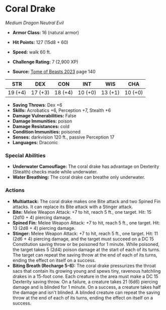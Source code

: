 # Coral Drake

*Medium* *Dragon* *Neutral Evil*

- **Armor Class:** 16 (natural armor)
- **Hit Points:** 127 (15d8 + 60)
- **Speed:** walk 60 ft.

- **Challenge Rating:** 7 (2,900 XP)
- **Source:** [Tome of Beasts 2023](https://koboldpress.com/kpstore/product/tome-of-beasts-1-2023-edition/) page 140

| STR | DEX | CON | INT | WIS | CHA |
| --- | --- | --- | --- | --- | --- |
| 19 (+4) | 17 (+3) | 18 (+4) | 10 (+0) | 13 (+1) | 10 (+0) |

- **Saving Throws**: Dex +6
- **Skills:** Acrobatics +6, Perception +7, Stealth +6
- **Damage Vulnerabilities:** False
- **Damage Immunities:** poison
- **Damage Resistances:** cold
- **Condition Immunities:** poisoned
- **Senses:** darkvision 120 ft., passive Perception 17
- **Languages:** Draconic

### Special Abilities

- **Underwater Camouflage:** The coral drake has advantage on Dexterity (Stealth) checks made while underwater.
- **Water Breathing:** The coral drake can breathe only underwater.

### Actions

- **Multiattack:** The coral drake makes one Bite attack and two Spined Fin attacks. It can replace its Bite attack with a Stinger attack.
- **Bite:** Melee Weapon Attack: +7 to hit, reach 5 ft., one target. Hit: 15 (2d10 + 4) piercing damage.
- **Spined Fin:** Melee Weapon Attack: +7 to hit, reach 5 ft., one target. Hit: 13 (2d8 + 4) piercing damage.
- **Stinger:** Melee Weapon Attack: +7 to hit, reach 5 ft., one target. Hit: 11 (2d6 + 4) piercing damage, and the target must succeed on a DC 15 Constitution saving throw or be poisoned for 1 minute. While poisoned, the target takes 5 (2d4) poison damage at the start of each of its turns. The target can repeat the saving throw at the end of each of its turns, ending the effect on itself on a success.
- **Biting Breath (Recharge 5-6):** The coral drake pressurizes the throat sacs that contain its growing young and spews tiny, ravenous hatchling drakes in a 15-foot cone. Each creature in the area must make a DC 15 Dexterity saving throw. On a failure, a creature takes 21 (6d6) piercing damage and is blinded for 1 minute. On a success, a creature takes half the damage and isn't blinded. A blinded creature can repeat the saving throw at the end of each of its turns, ending the effect on itself on a success.

